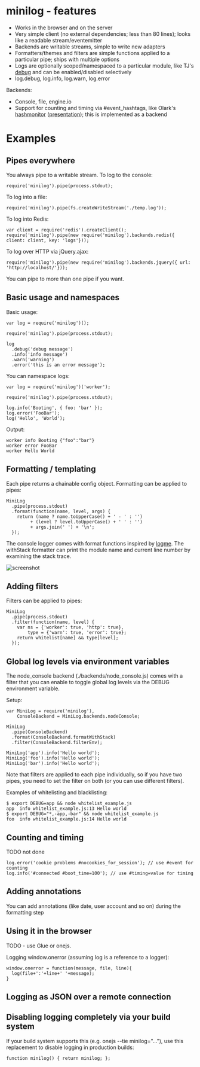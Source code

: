 # minilog - features

- Works in the browser and on the server
- Very simple client (no external dependencies; less than 80 lines); looks like a readable stream/eventemitter
- Backends are writable streams, simple to write new adapters
- Formatters/themes and filters are simple functions applied to a particular pipe; ships with multiple options
- Logs are optionally scoped/namespaced to a particular module, like TJ's [debug](https://github.com/visionmedia/debug) and can be enabled/disabled selectively
- log.debug, log.info, log.warn, log.error

Backends:

- Console, file, engine.io
- Support for counting and timing via #event_hashtags, like Olark's [hashmonitor](https://github.com/olark/hashmonitor) ([presentation](https://speakerdeck.com/u/mjpizz/p/monitor-like-a-boss)); this is implemented as a backend

# Examples

## Pipes everywhere

You always pipe to a writable stream. To log to the console:

    require('minilog').pipe(process.stdout);

To log into a file:

    require('minilog').pipe(fs.createWriteStream('./temp.log'));

To log into Redis:

    var client = require('redis').createClient();
    require('minilog').pipe(new require('minilog').backends.redis({ client: client, key: 'logs'}));

To log over HTTP via jQuery.ajax:

    require('minilog').pipe(new require('minilog').backends.jquery({ url: 'http://localhost/'}));

You can pipe to more than one pipe if you want.

## Basic usage and namespaces

Basic usage:

    var log = require('minilog')();

    require('minilog').pipe(process.stdout);

    log
      .debug('debug message')
      .info('info message')
      .warn('warning')
      .error('this is an error message');

You can namespace logs:

    var log = require('minilog')('worker');

    require('minilog').pipe(process.stdout);

    log.info('Booting', { foo: 'bar' });
    log.error('FooBar');
    log('Hello', 'World');

Output:

    worker info Booting {"foo":"bar"}
    worker error FooBar
    worker Hello World

## Formatting / templating

Each pipe returns a chainable config object. Formatting can be applied to pipes:

    MiniLog
      .pipe(process.stdout)
      .format(function(name, level, args) {
        return (name ? name.toUpperCase() + ' - ' : '')
             + (level ? level.toUpperCase() + ' ' : '')
             + args.join(' ') + '\n';
      });

The console logger comes with format functions inspired by [logme](https://github.com/vesln/logme).
The withStack formatter can print the module name and current line number by examining the stack trace.

![screenshot](https://github.com/mixu/minilog/raw/master/test/example/screenshot.png)

## Adding filters

Filters can be applied to pipes:

    MiniLog
      .pipe(process.stdout)
      .filter(function(name, level) {
        var ns = {'worker': true, 'http': true},
            type = {'warn': true, 'error': true};
        return whitelist[name] && type[level];
      });

## Global log levels via environment variables

The node_console backend (./backends/node_console.js) comes with a filter that you can enable to toggle global log levels via the DEBUG environment variable.

Setup:

    var MiniLog = require('minilog'),
        ConsoleBackend = MiniLog.backends.nodeConsole;

    MiniLog
      .pipe(ConsoleBackend)
      .format(ConsoleBackend.formatWithStack)
      .filter(ConsoleBackend.filterEnv);

    MiniLog('app').info('Hello world');
    MiniLog('foo').info('Hello world');
    MiniLog('bar').info('Hello world');

Note that filters are applied to each pipe individually, so if you have two pipes, you need to set the filter on both (or you can use different filters).

Examples of whitelisting and blacklisting:

    $ export DEBUG=app && node whitelist_example.js
    app  info whitelist_example.js:13 Hello world
    $ export DEBUG="*,-app,-bar" && node whitelist_example.js
    foo  info whitelist_example.js:14 Hello world

## Counting and timing

TODO not done

    log.error('cookie problems #nocookies_for_session'); // use #event for counting
    log.info('#connected #boot_time=100'); // use #timing=value for timing

## Adding annotations

You can add annotations (like date, user account and so on) during the formatting step

## Using it in the browser

TODO - use Glue or onejs.

Logging window.onerror (assuming log is a reference to a logger):

    window.onerror = function(message, file, line){
      log(file+':'+line+' '+message);
    }

## Logging as JSON over a remote connection

## Disabling logging completely via your build system

If your build system supports this (e.g. onejs --tie minilog="..."), use this replacement to disable logging in production builds:

    function minilog() { return minilog; };

